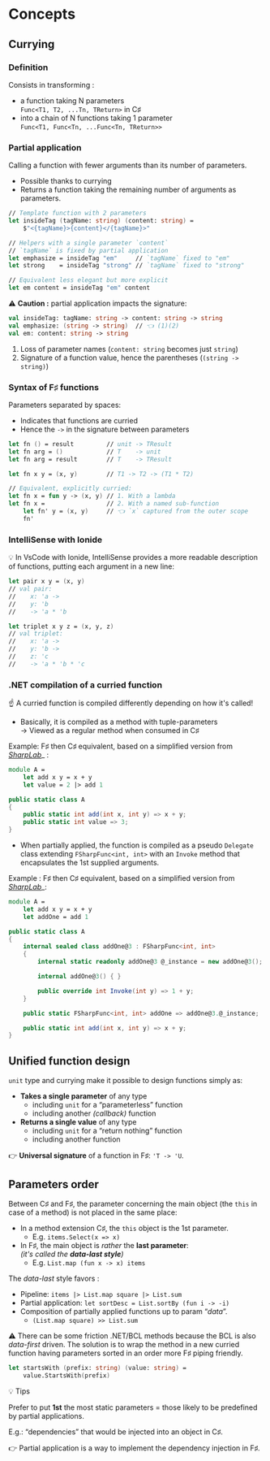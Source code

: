 # Concepts

## Currying

### Definition

Consists in transforming :

* a function taking N parameters \
  `Func<T1, T2, ...Tn, TReturn>` in C♯
* into a chain of N functions taking 1 parameter \
  `Func<T1, Func<Tn, ...Func<Tn, TReturn>>`

### Partial application

Calling a function with fewer arguments than its number of parameters.

* Possible thanks to currying
* Returns a function taking the remaining number of arguments as parameters.

```fsharp
// Template function with 2 parameters
let insideTag (tagName: string) (content: string) =
    $"<{tagName}>{content}</{tagName}>"

// Helpers with a single parameter `content`
// `tagName` is fixed by partial application
let emphasize = insideTag "em"     // `tagName` fixed to "em"
let strong    = insideTag "strong" // `tagName` fixed to "strong"

// Equivalent less elegant but more explicit
let em content = insideTag "em" content
```

:warning: **Caution :** partial application impacts the signature:

```fsharp
val insideTag: tagName: string -> content: string -> string
val emphasize: (string -> string)  // 👈 (1)(2)
val em: content: string -> string
```

1. Loss of parameter names (`content: string` becomes just `string`)
2. Signature of a function value, hence the parentheses (`(string -> string)`)

### Syntax of F♯ functions

Parameters separated by spaces:

* Indicates that functions are curried
* Hence the `->` in the signature between parameters

```fsharp
let fn () = result         // unit -> TResult
let fn arg = ()            // T    -> unit
let fn arg = result        // T    -> TResult

let fn x y = (x, y)        // T1 -> T2 -> (T1 * T2)

// Equivalent, explicitly curried:
let fn x = fun y -> (x, y) // 1. With a lambda
let fn x =                 // 2. With a named sub-function
    let fn' y = (x, y)     // 👈 `x` captured from the outer scope
    fn'
```

### IntelliSense with Ionide

💡 In VsCode with Ionide, IntelliSense provides a more readable description of functions, putting each argument in a new line:

```fsharp
let pair x y = (x, y)
// val pair:
//    x: 'a ->
//    y: 'b
//    -> 'a * 'b

let triplet x y z = (x, y, z)
// val triplet:
//    x: 'a ->
//    y: 'b ->
//    z: 'c
//    -> 'a * 'b * 'c
```

### .NET compilation of a curried function

☝ A curried function is compiled differently depending on how it's called!

* Basically, it is compiled as a method with tuple-parameters \
  → Viewed as a regular method when consumed in C♯

Example: F♯ then C♯ equivalent, based on a simplified version from [_SharpLab_](https://sharplab.io/#v2:DYLgZgzgNAJiDUAfAtgexgV2AUwAQEFcBeAWAChdLccAXXAQxhlwA9cBPY13eD8q6tjoA3esAx4iuAEy5EAPgZNcARnJA===)_ :

```fsharp
module A =
    let add x y = x + y
    let value = 2 |> add 1
```

```csharp
public static class A
{
    public static int add(int x, int y) => x + y;
    public static int value => 3;
}
```

* When partially applied, the function is compiled as a pseudo `Delegate` class extending `FSharpFunc<int, int>` with an `Invoke` method that encapsulates the 1st supplied arguments.

Example : F♯ then C♯ equivalent, based on a simplified version from [_SharpLab_](https://sharplab.io/#v2:DYLgZgzgNAJiDUAfAtgexgV2AUwAQEFcBeAWAChdLccAXXAQxhlwA9cBPY13eD8q6tjqMYAeQB2eIgya4AjEA===)_:

```fsharp
module A =
    let add x y = x + y
    let addOne = add 1
```

```csharp
public static class A
{
    internal sealed class addOne@3 : FSharpFunc<int, int>
    {
        internal static readonly addOne@3 @_instance = new addOne@3();

        internal addOne@3() { }

        public override int Invoke(int y) => 1 + y;
    }

    public static FSharpFunc<int, int> addOne => addOne@3.@_instance;

    public static int add(int x, int y) => x + y;
}
```

## Unified function design

`unit` type and currying make it possible to design functions simply as:

* **Takes a single parameter** of any type
  * including `unit` for a “parameterless” function
  * including another _(callback)_ function
* **Returns a single value** of any type
  * including `unit` for a “return nothing” function
  * including another function

👉 **Universal signature** of a function in F♯: `'T -> 'U`.

## Parameters order

Between C♯ and F♯, the parameter concerning the main object (the `this` in case of a method) is not placed in the same place:

* In a method extension C♯, the `this` object is the 1st parameter.
  * E.g. `items.Select(x => x)`
* In F♯, the main object is _rather_ the **last parameter**:\
  _(it's called the **data-last style**)_
  * E.g. `List.map (fun x -> x) items`

The _data-last_ style favors :

* Pipeline: `items |> List.map square |> List.sum`
* Partial application: `let sortDesc = List.sortBy (fun i -> -i)`
* Composition of partially applied functions up to param “_data_”.
  * `(List.map square) >> List.sum`

⚠️ There can be some friction .NET/BCL methods because the BCL is also _data-first_ driven. The solution is to wrap the method in a new curried function having parameters sorted in an order more F♯ piping friendly.

```fsharp
let startsWith (prefix: string) (value: string) =
    value.StartsWith(prefix)
```

💡 Tips

Prefer to put **1st** the most static parameters = those likely to be predefined by partial applications.

E.g.: “dependencies” that would be injected into an object in C♯.

👉 Partial application is a way to implement the dependency injection in F♯.
